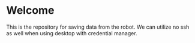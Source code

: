 # Welcome
This is the repository for saving data from the robot.
We can utilize no ssh as well when using desktop with credential manager.

